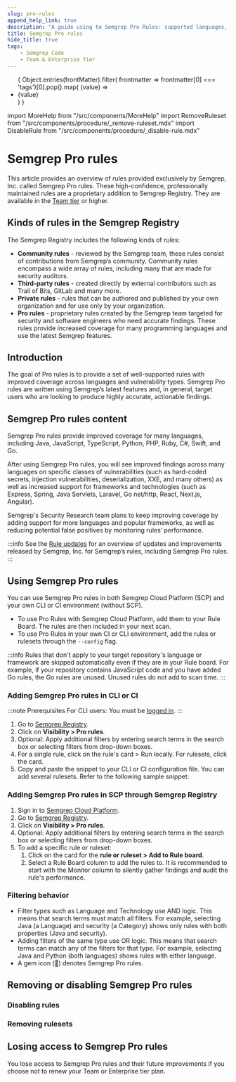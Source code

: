 ```yaml
---
slug: pro-rules
append_help_link: true
description: "A guide using to Semgrep Pro Rules: supported languages, vulnerabilities covered, and using Pro rules in Semgrep scans."
title: Semgrep Pro rules
hide_title: true
tags:
    - Semgrep Code
    - Team & Enterprise Tier
---
```


<ul id="tag__badge-list">
{
Object.entries(frontMatter).filter(
    frontmatter => frontmatter[0] === 'tags')[0].pop().map(
    (value) => <li class='tag__badge-item'>{value}</li> )
}
</ul>

import MoreHelp from "/src/components/MoreHelp"
import RemoveRuleset from "/src/components/procedure/_remove-ruleset.mdx"
import DisableRule from "/src/components/procedure/_disable-rule.mdx"

# Semgrep Pro rules

This article provides an overview of rules provided exclusively by Semgrep, Inc. called Semgrep Pro rules. These high-confidence, professionally maintained rules are a proprietary addition to Semgrep Registry. They are available in the [Team tier](https://semgrep.dev/pricing) or higher.

<!-- 
Claudio's portions
-->

## Kinds of rules in the Semgrep Registry

The Semgrep Registry includes the following kinds of rules:
* **Community rules** - reviewed by the Semgrep team, these rules consist of contributions from Semgrep’s community. Community rules encompass a wide array of rules, including many that are made for security auditors.
* **Third-party rules** - created directly by external contributors such as Trail of Bits, GitLab and many more.
* **Private rules** - rules that can be authored and published by your own organization and for use only by your organization.
* **Pro rules** - proprietary rules created by the Semgrep team targeted for security and software engineers who need accurate findings. These rules provide increased coverage for many programming languages and use the latest Semgrep features.

## Introduction

The goal of Pro rules is to provide a set of well-supported rules with improved coverage across languages and vulnerability types. Semgrep Pro rules are written using Semgrep’s latest features and, in general, target users who are looking to produce highly accurate, actionable findings.

## Semgrep Pro rules content

Semgrep Pro rules provide improved coverage for many languages, including Java, JavaScript, TypeScript, Python, PHP, Ruby, C#, Swift, and Go.

After using Semgrep Pro rules, you will see improved findings across many languages on specific classes of vulnerabilities (such as hard-coded secrets, injection vulnerabilities, deserialization, XXE, and many others) as well as increased support for frameworks and technologies (such as Express, Spring, Java Servlets, Laravel, Go net/http, React, Next.js, Angular).

Semgrep's Security Research team plans to keep improving coverage by adding support for more languages and popular frameworks, as well as reducing potential false positives by monitoring rules’ performance.

:::info 
See the [Rule updates](/release-notes/rule-updates/) for an overview of updates and improvements released by Semgrep, Inc. for Semgrep’s rules, including Semgrep Pro rules.
:::

## Using Semgrep Pro rules

You can use Semgrep Pro rules in both Semgrep Cloud Platform (SCP) and your own CLI or CI environment (without SCP). 

* To use Pro Rules with Semgrep Cloud Platform, add them to your Rule Board. The rules are then included in your next scan.
* To use Pro Rules in your own CI or CLI environment, add the rules or rulesets through the `--config` flag.

:::info
Rules that don't apply to your target repository's language or framework are skipped automatically even if they are in your Rule board. For example, if your repository contains JavaScript code and you have added Go rules, the Go rules are unused. Unused rules do not add to scan time.
:::

### Adding Semgrep Pro rules in CLI or CI

:::note Prerequisites
For CLI users: You must be [logged in](/docs/getting-started/#logging-into-semgrep-cloud-platform).
:::

1. Go to [Semgrep Registry](https://semgrep.dev/r).
2. Click on **Visibility > Pro rules**.
3. Optional: Apply additional filters by entering search terms in the search box or selecting filters from drop-down boxes.
4. For a single rule, click on the rule's card > Run locally. For rulesets, click the card.
5. Copy and paste the snippet to your CLI or CI configuration file. You can add several rulesets. Refer to the following sample snippet:

### Adding Semgrep Pro rules in SCP through Semgrep Registry

1. Sign in to [Semgrep Cloud Platform](https://semgrep.dev/login).
2. Go to [Semgrep Registry](https://semgrep.dev/r).
3. Click on **Visibility > Pro rules**.
4. Optional: Apply additional filters by entering search terms in the search box or selecting filters from drop-down boxes. 
5. To add a specific rule or ruleset:
    1. Click on the card for the **rule or ruleset > Add to Rule board**.
    2. Select a Rule Board column to add the rules to. It is recommended to start with the Monitor column to silently gather findings and audit the rule's performance.

### Filtering behavior

* Filter types such as Language and Technology use AND logic. This means that search terms must match all filters. For example, selecting Java (a Language) and security (a Category) shows only rules with both properties (Java and security).
* Adding filters of the same type use OR logic. This means that search terms can match any of the filters for that type. For example, selecting Java and Python (both languages) shows rules with either language.
* A gem icon (💎) denotes Semgrep Pro rules.

<!-- Future feature: Add Semgrep Pro rules through your Rule Board -->

<!-- Future feature: Receiving updates on Semgrep Pro rules -->

## Removing or disabling Semgrep Pro rules

### Disabling rules

<DisableRule />

### Removing rulesets

<RemoveRuleset />

## Losing access to Semgrep Pro rules

You lose access to Semgrep Pro rules and their future improvements if you choose not to renew your Team or Enterprise tier plan.

<MoreHelp />
